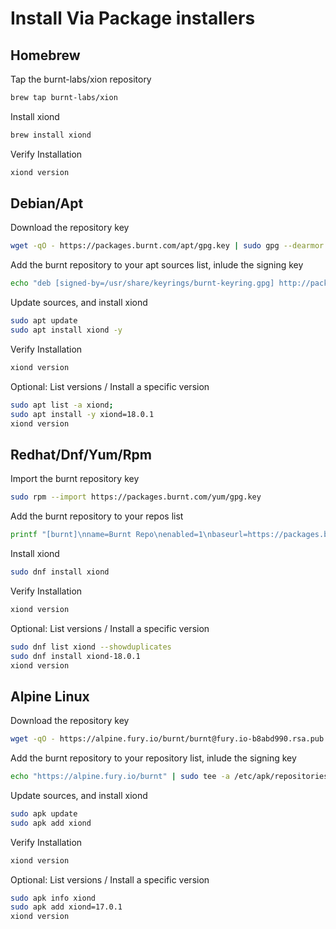 # Install Via Package installers

## Homebrew

Tap the burnt-labs/xion repository

```bash
brew tap burnt-labs/xion
```

Install xiond

```bash
brew install xiond
```

Verify Installation

```bash
xiond version
```

## Debian/Apt

Download the repository key

```bash
wget -qO - https://packages.burnt.com/apt/gpg.key | sudo gpg --dearmor -o /usr/share/keyrings/burnt-keyring.gpg
```

Add the burnt repository to your apt sources list, inlude the signing key

```bash
echo "deb [signed-by=/usr/share/keyrings/burnt-keyring.gpg] http://packages.burnt.com/apt /" | sudo tee /etc/apt/sources.list.d/burnt.list
```

Update sources, and install xiond

```bash
sudo apt update
sudo apt install xiond -y
```

Verify Installation

```bash
xiond version
```

Optional: List versions / Install a specific version

```bash
sudo apt list -a xiond;
sudo apt install -y xiond=18.0.1
xiond version
````

## Redhat/Dnf/Yum/Rpm

Import the burnt repository key

```bash
sudo rpm --import https://packages.burnt.com/yum/gpg.key
```

Add the burnt repository to your repos list

```bash
printf "[burnt]\nname=Burnt Repo\nenabled=1\nbaseurl=https://packages.burnt.com/yum/\n" | sudo tee /etc/yum.repos.d/burnt.repo
```

Install xiond

```bash
sudo dnf install xiond
```

Verify Installation

```bash
xiond version
```

Optional: List versions / Install a specific version

```bash
sudo dnf list xiond --showduplicates
sudo dnf install xiond-18.0.1
xiond version
```

## Alpine Linux

Download the repository key

```bash
wget -qO - https://alpine.fury.io/burnt/burnt@fury.io-b8abd990.rsa.pub | sudo tee /etc/apk/keys/burnt@fury.io-b8abd990.rsa.pub 
```

Add the burnt repository to your repository list, inlude the signing key

```bash
echo "https://alpine.fury.io/burnt" | sudo tee -a /etc/apk/repositories
```

Update sources, and install xiond

```bash
sudo apk update
sudo apk add xiond
```

Verify Installation

```bash
xiond version
```

Optional: List versions / Install a specific version

```bash
sudo apk info xiond
sudo apk add xiond=17.0.1
xiond version
```
